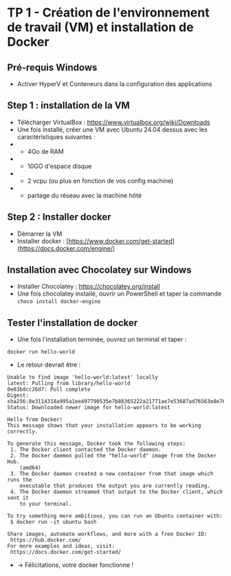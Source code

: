 # TP 1 - Création de l'environnement de travail (VM) et installation de Docker

## Pré-requis Windows 

- Activer HyperV et Conteneurs dans la configuration des applications

## Step 1 : installation de la VM 
* Télécharger VirtualBox : https://www.virtualbox.org/wiki/Downloads
* Une fois installé, créer une VM avec Ubuntu 24.04 dessus avec les caractéristiques suivantes :
* * 4Go de RAM
* * 10GO d'espace disque
* * 2 vcpu (ou plus en fonction de vos config machine)
* * partage du réseau avec la machine hôté


## Step 2 : Installer docker 
* Démarrer la VM
* Installer docker : [https://www.docker.com/get-started](https://docs.docker.com/engine/)

## Installation avec Chocolatey sur Windows

* Installer Chocolatey : https://chocolatey.org/install
* Une fois chocolatey installé, ouvrir un PowerShell et taper la commande `choco install docker-engine`


## Tester l'installation de docker 

* Une fois l'installation terminée, ouvrez un terminal et taper :
```
docker run hello-world
```
* Le retour devrait être :
```
Unable to find image 'hello-world:latest' locally
latest: Pulling from library/hello-world
0e03bdcc26d7: Pull complete
Digest: sha256:8e3114318a995a1ee497790535e7b88365222a21771ae7e53687ad76563e8e76
Status: Downloaded newer image for hello-world:latest

Hello from Docker!
This message shows that your installation appears to be working correctly.

To generate this message, Docker took the following steps:
 1. The Docker client contacted the Docker daemon.
 2. The Docker daemon pulled the "hello-world" image from the Docker Hub.
    (amd64)
 3. The Docker daemon created a new container from that image which runs the
    executable that produces the output you are currently reading.
 4. The Docker daemon streamed that output to the Docker client, which sent it
    to your terminal.

To try something more ambitious, you can run an Ubuntu container with:
 $ docker run -it ubuntu bash

Share images, automate workflows, and more with a free Docker ID:
 https://hub.docker.com/
For more examples and ideas, visit:
 https://docs.docker.com/get-started/
```
 * -> Félicitations, votre docker fonctionne ! 

